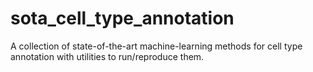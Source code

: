 # sota_cell_type_annotation
A collection of state-of-the-art machine-learning methods for cell type annotation with utilities to run/reproduce them.

